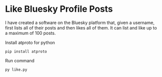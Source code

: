 # Like Bluesky Profile Posts

 I have created a software on the Bluesky platform that, given a username, first lists all of their posts and then likes all of them. It can list and like up to a maximum of 100 posts.

 Install atproto for python
 ```
pip install atproto
```

Run command
 ```
py like.py
```
